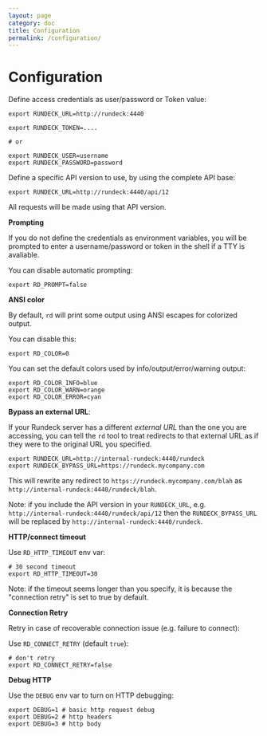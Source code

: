 ```yaml
---
layout: page
category: doc
title: Configuration
permalink: /configuration/
---
```


# Configuration

Define access credentials as user/password or Token value:

	export RUNDECK_URL=http://rundeck:4440

	export RUNDECK_TOKEN=....

	# or

	export RUNDECK_USER=username
	export RUNDECK_PASSWORD=password

Define a specific API version to use, by using the complete API base:

	export RUNDECK_URL=http://rundeck:4440/api/12

All requests will be made using that API version.

**Prompting**

If you do not define the credentials as environment variables,
you will be prompted to enter a username/password or token in
the shell if a TTY is avaliable.

You can disable automatic prompting:

    export RD_PROMPT=false


**ANSI color**

By default, `rd` will print some output using ANSI escapes for colorized output.

You can disable this:

    export RD_COLOR=0

You can set the default colors used by info/output/error/warning output:

    export RD_COLOR_INFO=blue
    export RD_COLOR_WARN=orange
    export RD_COLOR_ERROR=cyan

**Bypass an external URL**:

If your Rundeck server has a different *external URL* than the one you are accessing,
you can tell the `rd` tool to treat redirects to that external URL as
if they were to the original URL you specified.

	export RUNDECK_URL=http://internal-rundeck:4440/rundeck
	export RUNDECK_BYPASS_URL=https://rundeck.mycompany.com

This will rewrite any redirect to `https://rundeck.mycompany.com/blah`
as `http://internal-rundeck:4440/rundeck/blah`.

Note: if you include the API version in your `RUNDECK_URL`, e.g. `http://internal-rundeck:4440/rundeck/api/12` then
the `RUNDECK_BYPASS_URL` will be replaced by `http://internal-rundeck:4440/rundeck`.

**HTTP/connect timeout**

Use `RD_HTTP_TIMEOUT` env var:

	# 30 second timeout
	export RD_HTTP_TIMEOUT=30

Note: if the timeout seems longer than you specify, it is because the "connection retry" is set to true
by default.

**Connection Retry**

Retry in case of recoverable connection issue (e.g. failure to connect):

Use `RD_CONNECT_RETRY` (default `true`):

	# don't retry
	export RD_CONNECT_RETRY=false

**Debug HTTP**

Use the `DEBUG` env var to turn on HTTP debugging:

	export DEBUG=1 # basic http request debug
	export DEBUG=2 # http headers
	export DEBUG=3 # http body